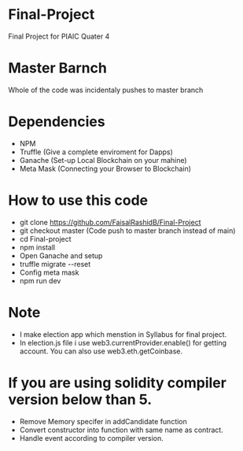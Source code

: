# Final-Project
Final Project for PIAIC Quater 4
# Master Barnch 
Whole of the code was incidentaly pushes to master branch 
# Dependencies
- NPM  
- Truffle    (Give a complete enviroment for Dapps)  
- Ganache    (Set-up Local Blockchain on your mahine)  
- Meta Mask  (Connecting your Browser to Blockchain)  

# How to use this code
- git clone https://github.com/FaisalRashidB/Final-Project  
- git checkout master    (Code push to master branch instead of main)  
- cd Final-project  
- npm install  
- Open Ganache  and setup  
- truffle migrate --reset  
- Config meta mask  
- npm run dev  
# Note 
- I make election app which menstion in Syllabus for final project.  
- In election.js file i use web3.currentProvider.enable() for getting account. You can also use web3.eth.getCoinbase.  
# If you are using solidity compiler version below than 5.
- Remove Memory specifer in addCandidate function  
- Convert constructor into function with same name as contract.  
- Handle event according to compiler version.  
